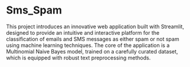 # Sms_Spam
This project introduces an innovative web application built with Streamlit, designed to provide an intuitive
and interactive platform for the classification of emails and SMS messages as either spam or not spam using
machine learning techniques. The core of the application is a Multinomial Naive Bayes model, trained on a
carefully curated dataset, which is equipped with robust text preprocessing methods. 
